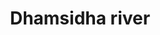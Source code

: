 ---
title: "Dhamsidha river"
title_bn: "ধামসিধা নদী"
description: "This river takes off from Rajapur upazila’s Jonglia river and then ends by meeting with Bishkhali river"
---